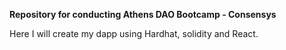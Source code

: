 <strong> Repository for conducting Athens DAO Bootcamp - Consensys </strong>

Here I will create my dapp using Hardhat, solidity and React.
